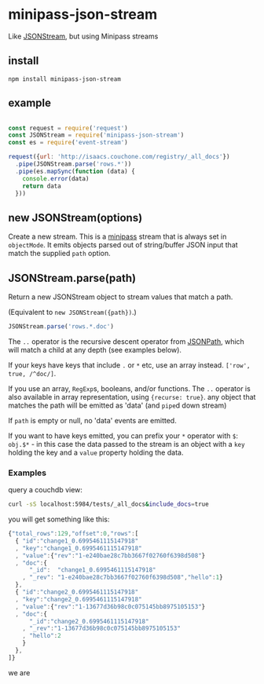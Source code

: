 # minipass-json-stream

Like [JSONStream](http://npm.im/JSONStream), but using Minipass streams

## install

```
npm install minipass-json-stream
```

## example

```js

const request = require('request')
const JSONStream = require('minipass-json-stream')
const es = require('event-stream')

request({url: 'http://isaacs.couchone.com/registry/_all_docs'})
  .pipe(JSONStream.parse('rows.*'))
  .pipe(es.mapSync(function (data) {
    console.error(data)
    return data
  }))
```

## new JSONStream(options)

Create a new stream.  This is a [minipass](http://npm.im/minipass) stream
that is always set in `objectMode`.  It emits objects parsed out of
string/buffer JSON input that match the supplied `path` option.

## JSONStream.parse(path)

Return a new JSONStream object to stream values that match a path.

(Equivalent to `new JSONStream({path})`.)

``` js
JSONStream.parse('rows.*.doc')
```

The `..` operator is the recursive descent operator from
[JSONPath](http://goessner.net/articles/JsonPath/), which will match a
child at any depth (see examples below).

If your keys have keys that include `.` or `*` etc, use an array instead.
`['row', true, /^doc/]`.

If you use an array, `RegExp`s, booleans, and/or functions. The `..`
operator is also available in array representation, using `{recurse:
true}`.  any object that matches the path will be emitted as 'data' (and
`pipe`d down stream)

If `path` is empty or null, no 'data' events are emitted.

If you want to have keys emitted, you can prefix your `*` operator with
`$`: `obj.$*` - in this case the data passed to the stream is an object
with a `key` holding the key and a `value` property holding the data.

### Examples

query a couchdb view:

``` bash
curl -sS localhost:5984/tests/_all_docs&include_docs=true
```
you will get something like this:

``` js
{"total_rows":129,"offset":0,"rows":[
  { "id":"change1_0.6995461115147918"
  , "key":"change1_0.6995461115147918"
  , "value":{"rev":"1-e240bae28c7bb3667f02760f6398d508"}
  , "doc":{
      "_id":  "change1_0.6995461115147918"
    , "_rev": "1-e240bae28c7bb3667f02760f6398d508","hello":1}
  },
  { "id":"change2_0.6995461115147918"
  , "key":"change2_0.6995461115147918"
  , "value":{"rev":"1-13677d36b98c0c075145bb8975105153"}
  , "doc":{
      "_id":"change2_0.6995461115147918"
    , "_rev":"1-13677d36b98c0c075145bb8975105153"
    , "hello":2
    }
  },
]}
```

we are 